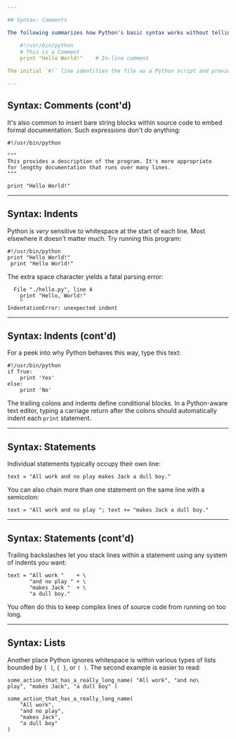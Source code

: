 ```yaml
---

## Syntax: Comments

The following summarizes how Python's basic syntax works without telling you yet what any of it means:

    #!/usr/bin/python
    # This is a Comment
    print "Hello World!"    # In-line comment

The initial `#!` line identifies the file as a Python script and provides the path to the executible. Any other line starting `#` is a comment that gets ignored. Comments can also trail lines of code.

---
```


## Syntax: Comments (cont'd)

It's also common to insert bare string blocks within source code to embed formal documentation. Such expressions don't _do_ anything:

    #!/usr/bin/python

    """
    This provides a description of the program. It's more appropriate
    for lengthy documentation that runs over many lines.
    """

    print "Hello World!"

---

## Syntax: Indents

Python is _very_ sensitive to whitespace at the start of each line. Most elsewhere it doesn't matter much. Try running this program:

    #!/usr/bin/python
    print "Hello World!"
     print "Hello World!"

The extra space character yields a fatal parsing error:

      File "./hello.py", line 4
        print "Hello, World!"
        ^
    IndentationError: unexpected indent

---

## Syntax: Indents (cont'd)

For a peek into why Python behaves this way, type this text:

    #!/usr/bin/python
    if True:
        print 'Yes'
    else:
        print 'No'

The trailing colons and indents define conditional blocks. In a Python-aware text editor, typing a carriage return after the colons should automatically indent each `print` statement.

---

## Syntax: Statements

Individual statements typically occupy their own line:

    text = "All work and no play makes Jack a dull boy."

You can also chain more than one statement on the same line with a semicolon:

    text = "All work and no play "; text += "makes Jack a dull boy."

---

## Syntax: Statements (cont'd)

Trailing backslashes let you stack lines within a statement using any system of indents you want:

    text = "All work "    + \
           "and no play " + \
           "makes Jack "  + \
           "a dull boy."

You often do this to keep complex lines of source code from running on too long.

---

## Syntax: Lists

Another place Python ignores whitespace is within various types of lists bounded by `[ ]`, `{ }`, or `( )`. The second example is easier to read:

    some_action_that_has_a_really_long_name( "All work", "and no\
    play", "makes Jack", "a dull boy" )

    some_action_that_has_a_really_long_name(
        "All work",
        "and no play",
        "makes Jack",
        "a dull boy"
    )
